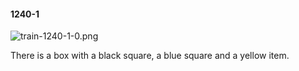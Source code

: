 #### 1240-1
![train-1240-1-0.png](https://github.com/lil-lab/nlvr/raw/master/nlvr/train/images/16/train-1240-1-0.png "train-1240-1-0.png")

There is a box with a black square, a blue square and a yellow item.